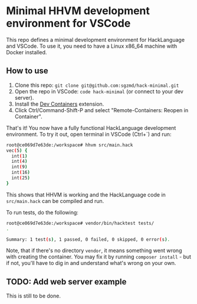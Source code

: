 # Minimal HHVM development environment for VSCode

This repo defines a minimal development environment for HackLanguage and VSCode.
To use it, you need to have a Linux x86_64 machine with Docker installed.

## How to use

1. Clone this repo: `git clone git@github.com:sgzmd/hack-minimal.git`
2. Open the repo in VSCode: `code hack-minimal` (or connect to your dev server).
3. Install the [Dev
   Containers](https://marketplace.visualstudio.com/items?itemName=ms-vscode-remote.remote-containers)
   extension.
4. Click Ctrl/Command-Shift-P and select "Remote-Containers: Reopen in
   Container".

That's it! You now have a fully functional HackLanguage development environment.
To try it out, open terminal in VSCode (Ctrl+`) and run:

```bash
root@ce069d7e63de:/workspace# hhvm src/main.hack 
vec(5) {
  int(1)
  int(4)
  int(9)
  int(16)
  int(25)
}
```

This shows that HHVM is working and the HackLanguage code in `src/main.hack` can
be compiled and run.

To run tests, do the following:

```bash
root@ce069d7e63de:/workspace# vendor/bin/hacktest tests/
.

Summary: 1 test(s), 1 passed, 0 failed, 0 skipped, 0 error(s).
```

Note, that if there's no directory `vendor`, it means something went wrong with
creating the container. You may fix it by running `composer install` - but if
not, you'll have to dig in and understand what's wrong on your own.

## TODO: Add web server example

This is still to be done.
